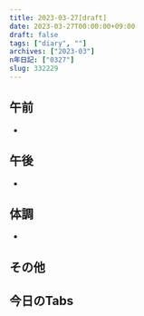 ```yaml
---
title: 2023-03-27[draft]
date: 2023-03-27T00:00:00+09:00
draft: false
tags: ["diary", ""]
archives: ["2023-03"]
n年日記: ["0327"]
slug: 332229
---
```

## 午前
- 
## 午後
- 
## 体調
- 
## その他
## 今日のTabs